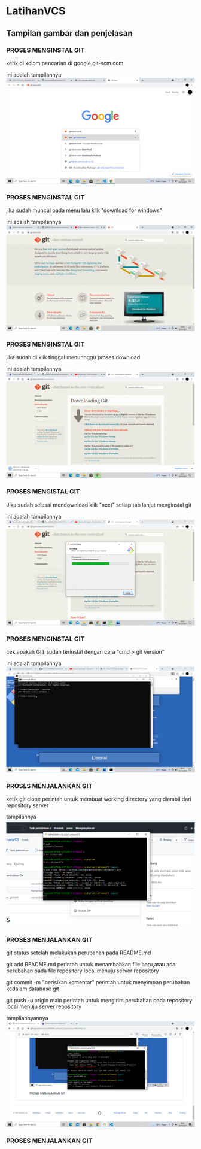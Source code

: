 # LatihanVCS
## Tampilan gambar dan penjelasan

### PROSES MENGINSTAL GIT
ketik di kolom pencarian di google git-scm.com <p>
ini adalah tampilannya
![Gambar1](tab_screenshoot/ss1.png.png)

### PROSES MENGINSTAL GIT
jika sudah muncul pada menu lalu klik "download for windows"<p>
ini adalah tampilannya
![Gambar2](tab_screenshoot/ss2.png.png)

### PROSES MENGINSTAL GIT
jika sudah di klik tinggal menunnggu proses download<p>
ini adalah tampilannya
![Gambar3](tab_screenshoot/ss3.png.png)

### PROSES MENGISTAL GIT
Jika sudah selesai mendownload klik "next" setiap tab lanjut menginstal git<p>
ini adalah tampilannya
![Gambar4](tab_screenshoot/ss4.png.png)
 
### PROSES MENGINSTAL GIT
cek apakah GIT sudah terinstal dengan cara "cmd > git version"<p>
ini adalah tampilannya
![Gambar5](tab_screenshoot/ss5.png.png)

### PROSES MENJALANKAN GIT
ketik git clone perintah untuk membuat working directory yang diambil dari repository server<p>
tampilannya
![Gambar6](tab_screenshoot/ss6.png.png)

### PROSES MENJALANKAN GIT
git status setelah melakukan perubahan pada README.md<p>
git add README.md perintah untuk menambahkan file baru,atau ada perubahan pada file repository local menuju server repository<p>
git commit -m "berisikan komentar" perintah untuk menyimpan perubahan kedalam database git<p>
git push -u origin main perintah untuk mengirim perubahan pada repository local menuju server repository<p>
tampilannyannya
![Gambar7](tab_screenshoot/ss7.png.png)

### PROSES MENJALANKAN GIT


